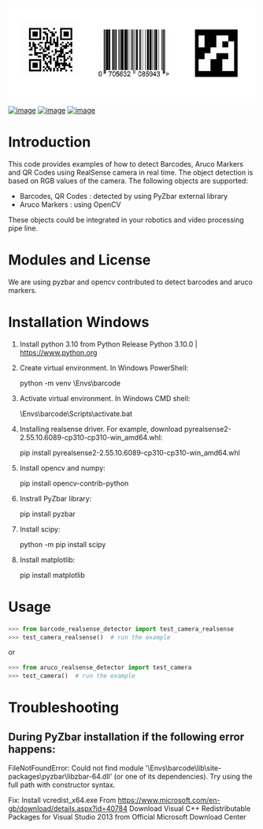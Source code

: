 ![](doc/show_examples.jpg)

[![image](https://img.shields.io/pypi/v/scikit-spatial.svg)](https://pypi.python.org/pypi/scikit-spatial)
[![image](https://anaconda.org/conda-forge/scikit-spatial/badges/version.svg)](https://anaconda.org/conda-forge/scikit-spatial)
[![image](https://img.shields.io/pypi/pyversions/scikit-spatial.svg)](https://pypi.python.org/pypi/scikit-spatial)


# Introduction

This code provides examples of how to detect Barcodes, Aruco Markers and QR Codes using RealSense camera in real time.
The object detection is based on RGB values of the camera.
The following objects are supported:

-   Barcodes, QR Codes : detected by using PyZbar external library
-   Aruco Markers : using OpenCV

These objects could be integrated in your robotics and video processing pipe line.


# Modules and License

We are using pyzbar and opencv contributed to detect barcodes and aruco markers.


# Installation Windows

1. Install python 3.10 from Python Release Python 3.10.0 | <https://www.python.org>

2. Create virtual environment. In Windows PowerShell:

    python -m venv <your path>\Envs\barcode

3. Activate virtual environment. In Windows CMD shell:

    <your path>\Envs\barcode\Scripts\activate.bat

4. Installing realsense driver. For example, download pyrealsense2-2.55.10.6089-cp310-cp310-win_amd64.whl:

    pip install pyrealsense2-2.55.10.6089-cp310-cp310-win_amd64.whl

5. Install opencv and numpy:

    pip install opencv-contrib-python

6. Instrall PyZbar library:

    pip install pyzbar

7. Install scipy:

    python -m pip install scipy

8. Install matplotlib:

    pip install matplotlib

# Usage

```py
>>> from barcode_realsense_detector import test_camera_realsense
>>> test_camera_realsense()  # run the example

```
or
```py
>>> from aruco_realsense_detector import test_camera
>>> test_camera()  # run the example

```

# Troubleshooting

## During PyZbar installation if the following error happens: 

FileNotFoundError: Could not find module '<your path>\Envs\barcode\lib\site-packages\pyzbar\libzbar-64.dll' (or one of its dependencies). Try using the full path with constructor syntax.

Fix: Install vcredist_x64.exe From <https://www.microsoft.com/en-gb/download/details.aspx?id=40784> 
Download Visual C++ Redistributable Packages for Visual Studio 2013 from Official Microsoft Download Center